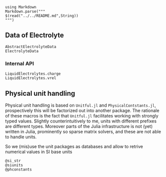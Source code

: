 ````@eval
using Markdown
Markdown.parse("""
$(read("../../README.md",String))
""")
````

## Data of Electrolyte


```@docs
AbstractElectrolyteData
ElectrolyteData
``` 

### Internal API
```@docs
LiquidElectrolytes.charge
LiquidElectrolytes.vrel
```

## Physical unit handling

Physical unit handling is based on `Unitful.jl` and `PhysicalContstants.jl`,
prospectively this will be factorized out into another package. The rationale of these
macros is the fact that `Unitful.jl` facilitates working with strongly typed values.
Slightly counterintuitively to me, units with different prefixes are different types.
Moreover parts of the Julia infrastructure is not (yet) written in Julia, prominently
so sparse matrix solvers, and these are not able to handle units.

So we (mis)use the unit packages as databases and allow to retrive numerical values
in SI base units

```@docs
@si_str
@siunits
@phconstants
```
